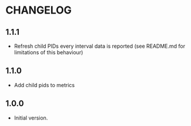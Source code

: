 # CHANGELOG

## 1.1.1

* Refresh child PIDs every interval data is reported (see README.md for limitations of this behaviour)

## 1.1.0

* Add child pids to metrics

## 1.0.0

* Initial version.

